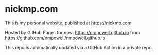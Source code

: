 # nickmp.com

This is my personal website, published at https://nickmp.com

Hosted by GitHub Pages for now: https://nmpowell.github.io from https://github.com/nmpowell/nmpowell.github.io

This repo is automatically updated via a GitHub Action in a private repo.
